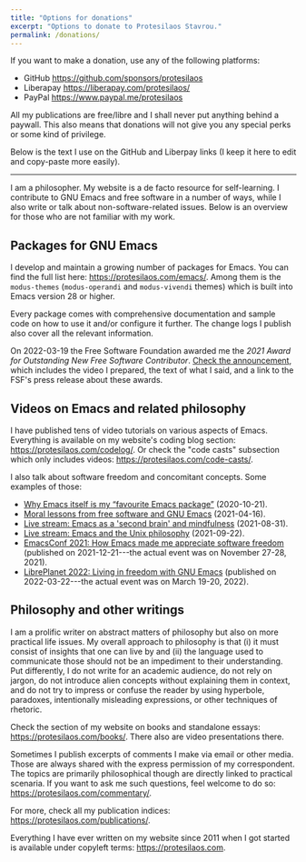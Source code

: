 ```yaml
---
title: "Options for donations"
excerpt: "Options to donate to Protesilaos Stavrou."
permalink: /donations/
---
```


If you want to make a donation, use any of the following platforms:

* GitHub <https://github.com/sponsors/protesilaos>
* Liberapay <https://liberapay.com/protesilaos/>
* PayPal <https://www.paypal.me/protesilaos>

All my publications are free/libre and I shall never put anything behind
a paywall.  This also means that donations will not give you any special
perks or some kind of privilege.

Below is the text I use on the GitHub and Liberpay links (I keep it here
to edit and copy-paste more easily).

* * *

I am a philosopher.  My website is a de facto resource for
self-learning.  I contribute to GNU Emacs and free software in a number
of ways, while I also write or talk about non-software-related issues.
Below is an overview for those who are not familiar with my work.

## Packages for GNU Emacs

I develop and maintain a growing number of packages for Emacs.  You can
find the full list here: <https://protesilaos.com/emacs/>.  Among them
is the `modus-themes` (`modus-operandi` and `modus-vivendi` themes)
which is built into Emacs version 28 or higher.

Every package comes with comprehensive documentation and sample code on
how to use it and/or configure it further.  The change logs I publish
also cover all the relevant information.

On 2022-03-19 the Free Software Foundation awarded me the _2021 Award
for Outstanding New Free Software Contributor_.  [Check the
announcement](https://protesilaos.com/codelog/2022-03-22-libreplanet-fsf-award/),
which includes the video I prepared, the text of what I said, and a link
to the FSF's press release about these awards.

## Videos on Emacs and related philosophy

I have published tens of video tutorials on various aspects of Emacs.
Everything is available on my website's coding blog section:
<https://protesilaos.com/codelog/>.  Or check the "code casts"
subsection which only includes videos: <https://protesilaos.com/code-casts/>.

I also talk about software freedom and concomitant concepts.  Some
examples of those:

+ [Why Emacs itself is my “favourite Emacs
  package”](https://protesilaos.com/codelog/2020-10-21-emacs-favourite-package/)
  (2020-10-21).
+ [Moral lessons from free software and GNU
  Emacs](https://protesilaos.com/codelog/2021-04-16-emacs-moral-lessons/)
  (2021-04-16).
+ [Live stream: Emacs as a 'second brain' and
  mindfulness](https://protesilaos.com/codelog/2021-08-31-emacs-second-brain-mindfulness/)
  (2021-08-31).
+ [Live stream: Emacs and the Unix
  philosophy](https://protesilaos.com/codelog/2021-09-22-live-stream-emacs-unix/)
  (2021-09-22).
+ [EmacsConf 2021: How Emacs made me appreciate software
  freedom](https://protesilaos.com/codelog/2021-12-21-emacsconf2021-freedom/)
  (published on 2021-12-21---the actual event was on November 27-28, 2021).
+ [LibrePlanet 2022: Living in freedom with GNU
  Emacs](https://protesilaos.com/codelog/2022-03-22-libreplanet-emacs-living-freedom/)
  (published on 2022-03-22---the actual event was on March 19-20,
  2022).

## Philosophy and other writings

I am a prolific writer on abstract matters of philosophy but also on
more practical life issues.  My overall approach to philosophy is that
(i) it must consist of insights that one can live by and (ii) the
language used to communicate those should not be an impediment to their
understanding.  Put differently, I do not write for an academic
audience, do not rely on jargon, do not introduce alien concepts without
explaining them in context, and do not try to impress or confuse the
reader by using hyperbole, paradoxes, intentionally misleading
expressions, or other techniques of rhetoric.

Check the section of my website on books and standalone essays:
<https://protesilaos.com/books/>.  There also are video presentations
there.

Sometimes I publish excerpts of comments I make via email or other
media.  Those are always shared with the express permission of my
correspondent.  The topics are primarily philosophical though are
directly linked to practical scenaria.  If you want to ask me such
questions, feel welcome to do so: <https://protesilaos.com/commentary/>.

For more, check all my publication indices:
<https://protesilaos.com/publications/>.

Everything I have ever written on my website since 2011 when I got
started is available under copyleft terms: <https://protesilaos.com>.
